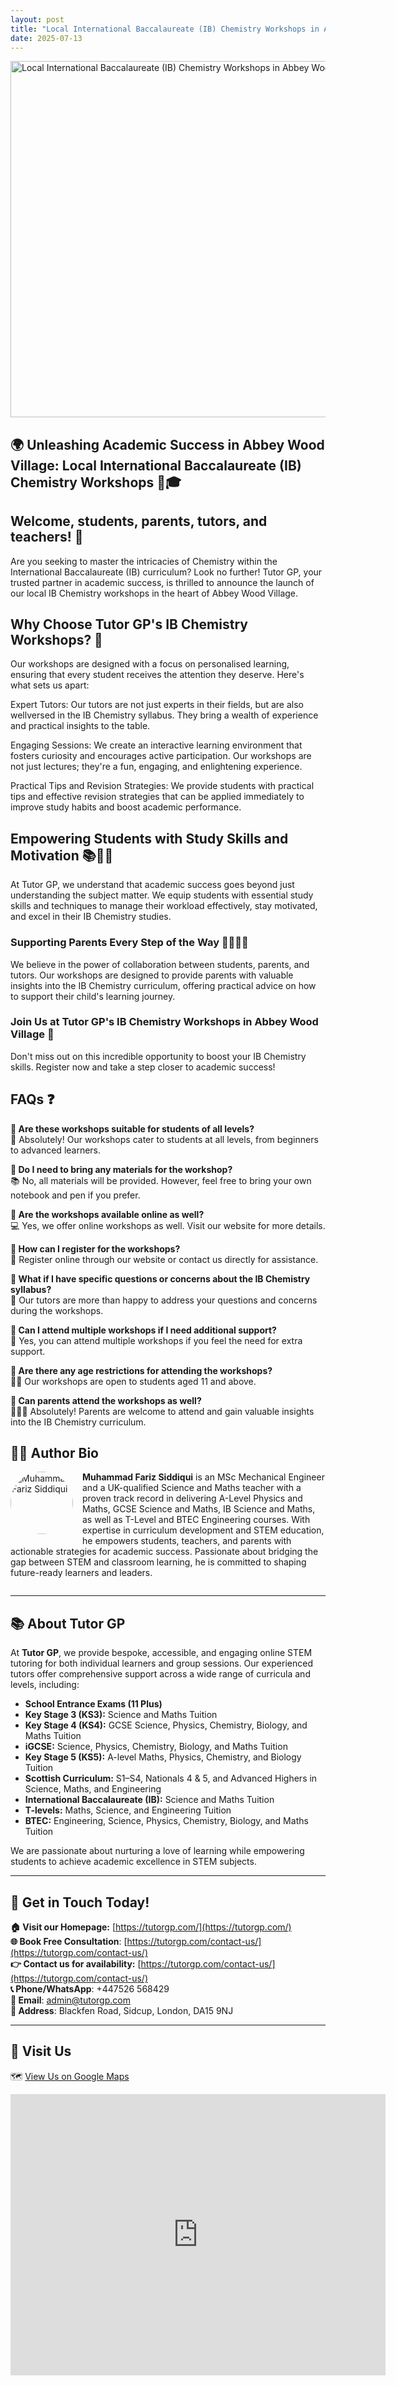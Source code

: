 ```yaml
---
layout: post
title: "Local International Baccalaureate (IB) Chemistry Workshops in Abbey Wood Village"
date: 2025-07-13
---
```


<img src="https://tutorgp.github.io/blogs/images/Local International Baccalaureate IB Chemistry Workshops in Abbey Wood Village.jpg" alt="Local International Baccalaureate (IB) Chemistry Workshops in Abbey Wood Village" width="960" height="570">

<h2>🌍 Unleashing Academic Success in Abbey Wood Village: Local International Baccalaureate (IB) Chemistry Workshops 🧪🎓</h2>
<h2>Welcome, students, parents, tutors, and teachers! 👋</h2>
<p>Are you seeking to master the intricacies of Chemistry within the International Baccalaureate (IB) curriculum? Look no further! Tutor GP, your trusted partner in academic success, is thrilled to announce the launch of our local IB Chemistry workshops in the heart of Abbey Wood Village.</p>
<h2>Why Choose Tutor GP's IB Chemistry Workshops? 🎯</h2>
<p>Our workshops are designed with a focus on personalised learning, ensuring that every student receives the attention they deserve. Here's what sets us apart:</p>
<p>Expert Tutors: Our tutors are not just experts in their fields, but are also wellversed in the IB Chemistry syllabus. They bring a wealth of experience and practical insights to the table.</p>
<p>Engaging Sessions: We create an interactive learning environment that fosters curiosity and encourages active participation. Our workshops are not just lectures; they're a fun, engaging, and enlightening experience.</p>
<p>Practical Tips and Revision Strategies: We provide students with practical tips and effective revision strategies that can be applied immediately to improve study habits and boost academic performance.</p>
<h2>Empowering Students with Study Skills and Motivation 📚👩‍🎓</h2>
<p>At Tutor GP, we understand that academic success goes beyond just understanding the subject matter. We equip students with essential study skills and techniques to manage their workload effectively, stay motivated, and excel in their IB Chemistry studies.</p>
<h3>Supporting Parents Every Step of the Way 👨‍👩‍👧‍👦</h3>
<p>We believe in the power of collaboration between students, parents, and tutors. Our workshops are designed to provide parents with valuable insights into the IB Chemistry curriculum, offering practical advice on how to support their child's learning journey.</p>
<h3>Join Us at Tutor GP's IB Chemistry Workshops in Abbey Wood Village 🎉</h3>
<p>Don't miss out on this incredible opportunity to boost your IB Chemistry skills. Register now and take a step closer to academic success!</p>
<h2>FAQs ❓</h2>
<ul style="list-style-type: none; padding-left: 0;">
<li><strong>🤔 Are these workshops suitable for students of all levels?</strong></li>
<li>🌟 Absolutely! Our workshops cater to students at all levels, from beginners to advanced learners.</li>
</ul>
<ul style="list-style-type: none; padding-left: 0;">
<li><strong>🤔 Do I need to bring any materials for the workshop?</strong></li>
<li>📚 No, all materials will be provided. However, feel free to bring your own notebook and pen if you prefer.</li>
</ul>
<ul style="list-style-type: none; padding-left: 0;">
<li><strong>🤔 Are the workshops available online as well?</strong></li>
<li>💻 Yes, we offer online workshops as well. Visit our website for more details.</li>
</ul>
<ul style="list-style-type: none; padding-left: 0;">
<li><strong>🤔 How can I register for the workshops?</strong></li>
<li>🎫 Register online through our website or contact us directly for assistance.</li>
</ul>
<ul style="list-style-type: none; padding-left: 0;">
<li><strong>🤔 What if I have specific questions or concerns about the IB Chemistry syllabus?</strong></li>
<li>🧪 Our tutors are more than happy to address your questions and concerns during the workshops.</li>
</ul>
<ul style="list-style-type: none; padding-left: 0;">
<li><strong>🤔 Can I attend multiple workshops if I need additional support?</strong></li>
<li>🔁 Yes, you can attend multiple workshops if you feel the need for extra support.</li>
</ul>
<ul style="list-style-type: none; padding-left: 0;">
<li><strong>🤔 Are there any age restrictions for attending the workshops?</strong></li>
<li>👧‍🦳 Our workshops are open to students aged 11 and above.</li>
</ul>
<ul style="list-style-type: none; padding-left: 0;">
<li><strong>🤔 Can parents attend the workshops as well?</strong></li>
<li>👨‍👩‍👧 Absolutely! Parents are welcome to attend and gain valuable insights into the IB Chemistry curriculum.</li>
</ul>



## 👨‍🏫 Author Bio

<img src="https://tutorgp.github.io/blogs/images/TutorGP-Author-Siddiqui.jpg" alt="Muhammad Fariz Siddiqui" width="100" height="100" style="float:left;margin:0 15px 15px 0;border-radius:50%;">

**Muhammad Fariz Siddiqui** is an MSc Mechanical Engineer and a UK-qualified Science and Maths teacher with a proven track record in delivering A-Level Physics and Maths, GCSE Science and Maths, IB Science and Maths, as well as T-Level and BTEC Engineering courses. With expertise in curriculum development and STEM education, he empowers students, teachers, and parents with actionable strategies for academic success. Passionate about bridging the gap between STEM and classroom learning, he is committed to shaping future-ready learners and leaders.

<div style="clear:both;"></div>

---

## 📚 About Tutor GP

At **Tutor GP**, we provide bespoke, accessible, and engaging online STEM tutoring for both individual learners and group sessions. Our experienced tutors offer comprehensive support across a wide range of curricula and levels, including:

- **School Entrance Exams (11 Plus)**
- **Key Stage 3 (KS3):** Science and Maths Tuition
- **Key Stage 4 (KS4):** GCSE Science, Physics, Chemistry, Biology, and Maths Tuition
- **iGCSE:** Science, Physics, Chemistry, Biology, and Maths Tuition
- **Key Stage 5 (KS5):** A-level Maths, Physics, Chemistry, and Biology Tuition
- **Scottish Curriculum:** S1–S4, Nationals 4 & 5, and Advanced Highers in Science, Maths, and Engineering
- **International Baccalaureate (IB):** Science and Maths Tuition
- **T-levels:** Maths, Science, and Engineering Tuition
- **BTEC:** Engineering, Science, Physics, Chemistry, Biology, and Maths Tuition

We are passionate about nurturing a love of learning while empowering students to achieve academic excellence in STEM subjects.

---

## 🤙 Get in Touch Today!

**🏠 Visit our Homepage:** [https://tutorgp.com/](https://tutorgp.com/)   
**🌐 Book Free Consultation**: [https://tutorgp.com/contact-us/](https://tutorgp.com/contact-us/)   
**👉 Contact us for availability:** [https://tutorgp.com/contact-us/](https://tutorgp.com/contact-us/)    
**📞 Phone/WhatsApp**: +447526 568429     
**📧 Email**: [admin@tutorgp.com](mailto:admin@tutorgp.com)    
**📍 Address**: Blackfen Road, Sidcup, London, DA15 9NJ    

---

## 🧭 Visit Us

🗺️ [View Us on Google Maps](https://maps.app.goo.gl/CFWsGViZ4yk2wCVK9)      
 
<iframe 
  src="https://www.google.com/maps/embed?pb=!1m18!1m12!1m3!1d2486.4784087263315!2d0.10917747595768887!3d51.4493722149417!2m3!1f0!2f0!3f0!3m2!1i1024!2i768!4f13.1!3m3!1m2!1s0x47d8af67068726f1%3A0xafa1fa414da0166b!2sTutor%20GP!5e0!3m2!1sen!2suk!4v1749126828174!5m2!1sen!2suk" 
  width="600" 
  height="450" 
  style="border:0;" 
  allowfullscreen="" 
  loading="lazy" 
  referrerpolicy="no-referrer-when-downgrade">
</iframe>


